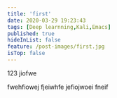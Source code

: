 ```yaml
---
title: 'first'
date: 2020-03-29 19:23:43
tags: [Deep learnning,Kali,Emacs]
published: true
hideInList: false
feature: /post-images/first.jpg
isTop: false
---
```

123
jiofwe

<!-- more -->

fwehfiowej
fjeiwhfe
jefiojwoei
fneif